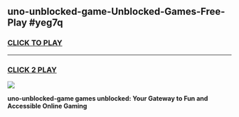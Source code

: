 
## uno-unblocked-game-Unblocked-Games-Free-Play #yeg7q
<h3>
<a href="https://us.freeplayer.one?title=uno-unblocked-game&ref=9M">CLICK TO PLAY</a></h3>
<hr>

<h3>
<a href="https://us.freeplayer.one?title=uno-unblocked-game&ref=9M">CLICK 2 PLAY</a>
  
</h3>

<a href="https://us.freeplayer.one?title=uno-unblocked-game&ref=9M"><img src="https://clearcache.store/games.png"></a>


**uno-unblocked-game games unblocked: Your Gateway to Fun and Accessible Online Gaming**
